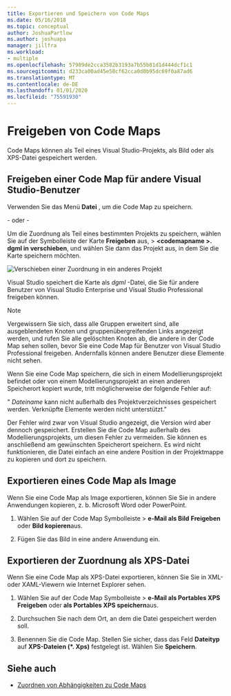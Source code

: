 ```yaml
---
title: Exportieren und Speichern von Code Maps
ms.date: 05/16/2018
ms.topic: conceptual
author: JoshuaPartlow
ms.author: joshuapa
manager: jillfra
ms.workload:
- multiple
ms.openlocfilehash: 57989de2cca3582b3193a7b55b81d1d444dcf1c1
ms.sourcegitcommit: d233ca00ad45e50cf62cca0d0b95dc69f0a87ad6
ms.translationtype: MT
ms.contentlocale: de-DE
ms.lasthandoff: 01/01/2020
ms.locfileid: "75591930"
---
```

# <a name="share-code-maps"></a>Freigeben von Code Maps

Code Maps können als Teil eines Visual Studio-Projekts, als Bild oder als XPS-Datei gespeichert werden.

## <a name="share-a-code-map-with-other-visual-studio-users"></a>Freigeben einer Code Map für andere Visual Studio-Benutzer

Verwenden Sie das Menü **Datei** , um die Code Map zu speichern.

\- oder -

Um die Zuordnung als Teil eines bestimmten Projekts zu speichern, wählen Sie auf der Symbolleiste der Karte **Freigeben** aus, >  **\<codemapname >. dgml in verschieben**, und wählen Sie dann das Projekt aus, in dem Sie die Karte speichern möchten.

![Verschieben einer Zuordnung in ein anderes Projekt](../modeling/media/codemapsmovemapmenu.png)

Visual Studio speichert die Karte als *dgml* -Datei, die Sie für andere Benutzer von Visual Studio Enterprise und Visual Studio Professional freigeben können.

> [!NOTE]
> Vergewissern Sie sich, dass alle Gruppen erweitert sind, alle ausgeblendeten Knoten und gruppenübergreifenden Links angezeigt werden, und rufen Sie alle gelöschten Knoten ab, die andere in der Code Map sehen sollen, bevor Sie eine Code Map für Benutzer von Visual Studio Professional freigeben. Andernfalls können andere Benutzer diese Elemente nicht sehen.
>
> Wenn Sie eine Code Map speichern, die sich in einem Modellierungsprojekt befindet oder von einem Modellierungsprojekt an einen anderen Speicherort kopiert wurde, tritt möglicherweise der folgende Fehler auf:
>
> " *Dateiname* kann nicht außerhalb des Projektverzeichnisses gespeichert werden. Verknüpfte Elemente werden nicht unterstützt."
>
> Der Fehler wird zwar von Visual Studio angezeigt, die Version wird aber dennoch gespeichert. Erstellen Sie die Code Map außerhalb des Modellierungsprojekts, um diesen Fehler zu vermeiden. Sie können es anschließend am gewünschten Speicherort speichern. Es wird nicht funktionieren, die Datei einfach an eine andere Position in der Projektmappe zu kopieren und dort zu speichern.

## <a name="export-a-code-map-as-an-image"></a>Exportieren eines Code Map als Image

Wenn Sie eine Code Map als Image exportieren, können Sie Sie in andere Anwendungen kopieren, z. b. Microsoft Word oder PowerPoint.

1. Wählen Sie auf der Code Map Symbolleiste > **e-Mail als Bild** **Freigeben** oder **Bild kopieren**aus.

2. Fügen Sie das Bild in eine andere Anwendung ein.

## <a name="export-the-map-as-an-xps-file"></a>Exportieren der Zuordnung als XPS-Datei

Wenn Sie eine Code Map als XPS-Datei exportieren, können Sie Sie in XML-oder XAML-Viewern wie Internet Explorer sehen.

1. Wählen Sie auf der Code Map Symbolleiste > **e-Mail als Portables XPS** **Freigeben** oder **als Portables XPS speichern**aus.

2. Durchsuchen Sie nach dem Ort, an dem die Datei gespeichert werden soll.

3. Benennen Sie die Code Map. Stellen Sie sicher, dass das Feld **Dateityp** auf **XPS-Dateien (\*. Xps)** festgelegt ist. Wählen Sie **Speichern**.

## <a name="see-also"></a>Siehe auch

- [Zuordnen von Abhängigkeiten zu Code Maps](../modeling/map-dependencies-across-your-solutions.md)
